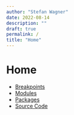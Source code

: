 ```yaml
---
author: "Stefan Wagner"
date: 2022-08-14
description: ""
draft: true
permalink: /
title: "Home"
---
```


# Home

- [Breakpoints](breakpoints.md)
- [Modules](modules/index.md)
- [Packages](packages.md)
- [Source Code](source-code.md)

